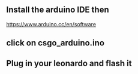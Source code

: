 ## Install the arduino IDE then 
https://www.arduino.cc/en/software
## click on csgo_arduino.ino
## Plug in your leonardo and flash it
